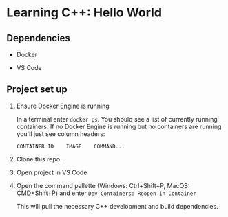 # Learning C++: Hello World

## Dependencies

- Docker

- VS Code

## Project set up

1. Ensure Docker Engine is running

    In a terminal enter `docker ps`. You should see a list of currently running containers. If no Docker Engine is running but no containers are running you'll just see column headers:

    `CONTAINER ID    IMAGE    COMMAND...`

1. Clone this repo.

1. Open project in VS Code

1. Open the command pallette (Windows: Ctrl+Shift+P, MacOS: CMD+Shift+P) and enter `Dev Containers: Reopen in Container`

    This will pull the necessary C++ development and build dependencies.

